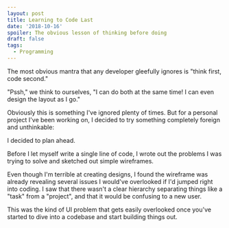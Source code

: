 ```yaml
---
layout: post
title: Learning to Code Last
date: '2018-10-16'
spoiler: The obvious lesson of thinking before doing
draft: false
tags:
  - Programming
---
```


The most obvious mantra that any developer gleefully ignores is "think first, code second."

"Pssh," we think to ourselves, "I can do both at the same time! I can even design the layout as I go."

Obviously this is something I've ignored plenty of times. But for a personal project I've been working on, I decided to try something completely foreign and unthinkable:

I decided to plan ahead.

Before I let myself write a single line of code, I wrote out the problems I was trying to solve and sketched out simple wireframes.

Even though I'm terrible at creating designs, I found the wireframe was already revealing several issues I would've overlooked if I'd jumped right into coding. I saw that there wasn't a clear hierarchy separating things like a "task" from a "project", and that it would be confusing to a new user.

This was the kind of UI problem that gets easily overlooked once you've started to dive into a codebase and start building things out.